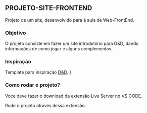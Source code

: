 ## PROJETO-SITE-FRONTEND
Projeto de um site, desenvolvido para á aula de Web-FrontEnd.

### Objetivo
O projeto consiste em fazer um site introdutório para D&D, dando informações de como jogar e alguns complementos.

### Inspiração
Template para inspiração [D&D](https://dnd.wizards.com/pt-BR). ]

### Como rodar o projeto?
Voce deve fazer o download da extensão Live Server no VS CODE.

Rode o projeto atraves dessa extensão.      
